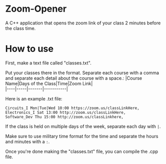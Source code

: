 # Zoom-Opener
A C++ application that opens the zoom link of your class 2 minutes before the class time.

# How to use
First, make a text file called "classes.txt".

Put your classes there in the format. Separate each course with a comma and separate each detail about the course with a space.:
|Course Name|Days of the Class|Time|Zoom Link|      
|----|-----|-------|-----------|      

Here is an example .txt file:
```
Circuits_I Mon|Tue|Wed 10:00 https://zoom.us/classLinkHere,
Electronics_I Sat 13:00 http://zoom.us/classLinkHere,
Software_Dev Thu 15:00 http://zoom.us/classLinkhere,
```

If the class is held on multiple days of the week, separate each day with `|`.

Make sure to use military time format for the time and separate the hours and minutes with a `:`.

Once you're done making the "classes.txt" file, you can compile the .cpp file.
